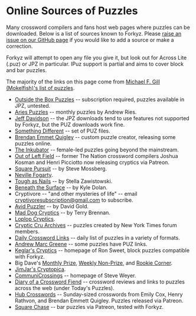 
# Online Sources of Puzzles

Many crossword compilers and fans host web pages where puzzles can be
downloaded. Below is a list of sources known to Forkyz. Please [raise an
issue on our GitHub page][issues] if you would like to add a source or
make a correction.

Forkyz will attempt to open any file you give it, but look out for
Across Lite (.puz) or JPZ in particular. IPuz support is partial and
aims to cover block and bar puzzles.

The majority of the links on this page come from [Michael F. Gill
(Mokelfish)'s list of puzzles][monkelfish].

* [Outside the Box Puzzles][outside-the-box] -- subscription required,
  puzzles available in JPZ, untested.
* [Aries Puzzles][aries-puzzles] -- monthly puzzles by Andrew Ries.
* [Jeff Davidson][jeff-davidson] -- the JPZ downloads tend to use
  features not supported by Forkyz, but the PUZ downloads work fine.
* [Something Different][something-different] -- set of PUZ files.
* [Brendan Emmet Quigley][beq] -- custom puzzle creator, releasing some
  puzzles online.
* [The Inkubator][inkubator] -- female-led puzzles going beyond the
  mainstream.
* [Out of Left Field][outofleftfield] -- former The Nation crossword
  compilers Joshua Kosman and Henri Picciotto now releasing cryptics via
  Patreon.
* [Square Pursuit][square-pursuit] -- by Steve Mossberg.
* [Neville Fogarty][neville-fogarty].
* [Tough as Nails][tough-as-nails] -- by Stella Zawistowski.
* [Beneath the Surface][beneath-the-surface] -- by Kyle Dolan.
* Cryptivore -- "and other mysteries of life" -- email cryptivoresubscription@gmail.com to subscribe.
* [Avid Puzzler][avid-puzzler] -- by David Gold.
* [Mad Dog Cryptics][mad-dog-cryptics] -- by Terry Brennan.
* [Loplop Cryptics][loplop-cryptics].
* [Cryptic Cru Archives][crypticcru] -- puzzles created by New York
  Times forum members.
* [Daily Crossword Links][daily-crossword-links] -- daily list of
  puzzles in a variety of formats.
* [Andrew Marc Greene][andrew-marc-greene] -- some puzzles have PUZ
  links.
* [Keglar's Cryptics][keglar] -- homepage of Ron Sweet, block puzzles
  compatible with Forkyz.
* Big Dave's [Monthly Prize][big-dave-monthly], [Weekly
  Non-Prize][big-dave-weekly], and [Rookie Corner][big-dave-rookie].
* [JimJar's Cryptopica][jimjar].
* [CommuniCrossings][communicrossings] -- homepage of Steve Weyer.
* [Diary of a Crossword Fiend][diary] -- crossword reviews and links to
  puzzles across the web (under Today's Puzzles).
* [Hub Crosswords][hubcrosswords] -- Sunday-sized crosswords from Emily
  Cox, Henry Rathvon, and Brendan Emmett Quigley. Puzzles released via
  Patreon.
* [Square Chase][squarechase] -- bar puzzles via Patreon, tested with
  Forkyz.

[monkelfish]: http://bbtp.net/puzzle/links.html
[issues]: https://github.com/yourealwaysbe/forkyz/issues

[outside-the-box]: https://www.joonpahk.com/blog/2021/04/12/year-6-variety-puzzle-16-starting-square-hint/
[aries-puzzles]: https://www.ariespuzzles.com/
[jeff-davidson]: https://puzzles.jeffpdavidson.com/
[something-different]: https://dandoesnotblog.blogspot.com/2020/04/something-different.html
[beq]: https://www.brendanemmettquigley.com/
[inkubator]: https://inkubatorcrosswords.com/
[outofleftfield]: http://www.leftfieldcryptics.com/
[square-pursuit]: https://squarepursuit.com/
[neville-fogarty]: https://nevillefogarty.wordpress.com/
[tough-as-nails]: https://toughasnails.net/
[beneath-the-surface]: https://beneaththesurfacepuzzles.blogspot.com/
[cryptivore]: https://cryptivore.com/
[avid-puzzler]: https://avidpuzzler.blogspot.com/
[mad-dog-cryptics]: https://maddogcryptics.com/
[loplop-cryptics]: https://loplop.fun/
[crypticcru]: https://archive.nytimes.com/www.nytimes.com/premium/xword/cryptic-archive.html
[daily-crossword-links]: https://crosswordlinks.substack.com/
[andrew-marc-greene]: http://www.greenehouse.com/a/puzzles/
[keglar]: https://kegler.gitlab.io/
[big-dave-monthly]: http://crypticcrosswords.net/puzzles/monthly-prize-puzzles/
[big-dave-weekly]: http://crypticcrosswords.net/puzzles/not-the-saturday-prize-puzzles/
[big-dave-rookie]: http://crypticcrosswords.net/puzzles/rookie-corner/
[jimjar]: https://twitter.com/Jimjar
[communicrossings]: https://communicrossings.com/crosswords-weyer
[diary]: https://crosswordfiend.com/
[hubcrosswords]: https://www.patreon.com/hubcrosswords
[squarechase]: https://www.patreon.com/squarechase
